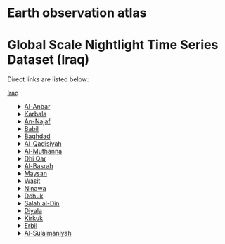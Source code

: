 # Earth observation atlas
 # Global Scale Nightlight Time Series Dataset (Iraq)
Direct links are listed below:

<a href="https://eoatlas-nightlight.s3.amazonaws.com/eoatlas-monthly-nightlight-00087.csv">Iraq</a>
<ul>
<details>
<summary><a href="https://eoatlas-nightlight.s3.amazonaws.com/eoatlas-monthly-nightlight-01513.csv">Al-Anbar</a></summary>
<ul>
<ol>
<li><a href="https://eoatlas-nightlight.s3.amazonaws.com/eoatlas-monthly-nightlight-27297.csv">Al-Falluja</a></li><li><a href="https://eoatlas-nightlight.s3.amazonaws.com/eoatlas-monthly-nightlight-27307.csv">Al-Kadhmiyah</a></li><li><a href="https://eoatlas-nightlight.s3.amazonaws.com/eoatlas-monthly-nightlight-27309.csv">Al-Kaim</a></li><li><a href="https://eoatlas-nightlight.s3.amazonaws.com/eoatlas-monthly-nightlight-27329.csv">Al-Ramadi</a></li><li><a href="https://eoatlas-nightlight.s3.amazonaws.com/eoatlas-monthly-nightlight-27333.csv">Al-Rutba</a></li><li><a href="https://eoatlas-nightlight.s3.amazonaws.com/eoatlas-monthly-nightlight-27346.csv">Ana</a></li><li><a href="https://eoatlas-nightlight.s3.amazonaws.com/eoatlas-monthly-nightlight-27360.csv">Haditha</a></li><li><a href="https://eoatlas-nightlight.s3.amazonaws.com/eoatlas-monthly-nightlight-27362.csv">Heet</a></li></ul>
</ol>
</details>
<details>
<summary><a href="https://eoatlas-nightlight.s3.amazonaws.com/eoatlas-monthly-nightlight-01514.csv">Karbala</a></summary>
<ul>
<ol>
<li><a href="https://eoatlas-nightlight.s3.amazonaws.com/eoatlas-monthly-nightlight-27288.csv">Ain Al-Tamur</a></li><li><a href="https://eoatlas-nightlight.s3.amazonaws.com/eoatlas-monthly-nightlight-27364.csv">Kerbela</a></li></ul>
</ol>
</details>
<details>
<summary><a href="https://eoatlas-nightlight.s3.amazonaws.com/eoatlas-monthly-nightlight-01515.csv">An-Najaf</a></summary>
<ul>
<ol>
<li><a href="https://eoatlas-nightlight.s3.amazonaws.com/eoatlas-monthly-nightlight-27313.csv">Al-Kufa</a></li><li><a href="https://eoatlas-nightlight.s3.amazonaws.com/eoatlas-monthly-nightlight-27319.csv">Al-Manathera</a></li><li><a href="https://eoatlas-nightlight.s3.amazonaws.com/eoatlas-monthly-nightlight-27325.csv">Al-Najaf</a></li></ul>
</ol>
</details>
<details>
<summary><a href="https://eoatlas-nightlight.s3.amazonaws.com/eoatlas-monthly-nightlight-01516.csv">Babil</a></summary>
<ul>
<ol>
<li><a href="https://eoatlas-nightlight.s3.amazonaws.com/eoatlas-monthly-nightlight-27302.csv">Al-Hashimiya</a></li><li><a href="https://eoatlas-nightlight.s3.amazonaws.com/eoatlas-monthly-nightlight-27305.csv">Al-Hilla</a></li><li><a href="https://eoatlas-nightlight.s3.amazonaws.com/eoatlas-monthly-nightlight-27306.csv">Al-Hindiya</a></li><li><a href="https://eoatlas-nightlight.s3.amazonaws.com/eoatlas-monthly-nightlight-27310.csv">Al-Karkh</a></li><li><a href="https://eoatlas-nightlight.s3.amazonaws.com/eoatlas-monthly-nightlight-27316.csv">Al-Mahaweel</a></li><li><a href="https://eoatlas-nightlight.s3.amazonaws.com/eoatlas-monthly-nightlight-27317.csv">Al-Mahmoudiya</a></li><li><a href="https://eoatlas-nightlight.s3.amazonaws.com/eoatlas-monthly-nightlight-27324.csv">Al-Mussyab</a></li></ul>
</ol>
</details>
<details>
<summary><a href="https://eoatlas-nightlight.s3.amazonaws.com/eoatlas-monthly-nightlight-01517.csv">Baghdad</a></summary>
<ul>
<ol>
<li><a href="https://eoatlas-nightlight.s3.amazonaws.com/eoatlas-monthly-nightlight-27289.csv">Al-Adhamiya</a></li><li><a href="https://eoatlas-nightlight.s3.amazonaws.com/eoatlas-monthly-nightlight-27331.csv">Al-Risafa</a></li><li><a href="https://eoatlas-nightlight.s3.amazonaws.com/eoatlas-monthly-nightlight-27342.csv">Al-Thawra</a></li></ul>
</ol>
</details>
<details>
<summary><a href="https://eoatlas-nightlight.s3.amazonaws.com/eoatlas-monthly-nightlight-01518.csv">Al-Qadisiyah</a></summary>
<ul>
<ol>
<li><a href="https://eoatlas-nightlight.s3.amazonaws.com/eoatlas-monthly-nightlight-27287.csv">Afaq</a></li><li><a href="https://eoatlas-nightlight.s3.amazonaws.com/eoatlas-monthly-nightlight-27296.csv">Al-Diwaniya</a></li><li><a href="https://eoatlas-nightlight.s3.amazonaws.com/eoatlas-monthly-nightlight-27301.csv">Al-Hamza</a></li><li><a href="https://eoatlas-nightlight.s3.amazonaws.com/eoatlas-monthly-nightlight-27336.csv">Al-Shamiya</a></li></ul>
</ol>
</details>
<details>
<summary><a href="https://eoatlas-nightlight.s3.amazonaws.com/eoatlas-monthly-nightlight-01519.csv">Al-Muthanna</a></summary>
<ul>
<ol>
<li><a href="https://eoatlas-nightlight.s3.amazonaws.com/eoatlas-monthly-nightlight-27312.csv">Al-Khidhir</a></li><li><a href="https://eoatlas-nightlight.s3.amazonaws.com/eoatlas-monthly-nightlight-27332.csv">Al-Rumaitha</a></li><li><a href="https://eoatlas-nightlight.s3.amazonaws.com/eoatlas-monthly-nightlight-27334.csv">Al-Salman</a></li><li><a href="https://eoatlas-nightlight.s3.amazonaws.com/eoatlas-monthly-nightlight-27335.csv">Al-Samawa</a></li></ul>
</ol>
</details>
<details>
<summary><a href="https://eoatlas-nightlight.s3.amazonaws.com/eoatlas-monthly-nightlight-01520.csv">Dhi Qar</a></summary>
<ul>
<ol>
<li><a href="https://eoatlas-nightlight.s3.amazonaws.com/eoatlas-monthly-nightlight-27294.csv">Al-Chibayish</a></li><li><a href="https://eoatlas-nightlight.s3.amazonaws.com/eoatlas-monthly-nightlight-27327.csv">Al-Nasiriya</a></li><li><a href="https://eoatlas-nightlight.s3.amazonaws.com/eoatlas-monthly-nightlight-27330.csv">Al-Rifai</a></li><li><a href="https://eoatlas-nightlight.s3.amazonaws.com/eoatlas-monthly-nightlight-27337.csv">Al-Shatra</a></li><li><a href="https://eoatlas-nightlight.s3.amazonaws.com/eoatlas-monthly-nightlight-27381.csv">Suq Al-Shoyokh</a></li></ul>
</ol>
</details>
<details>
<summary><a href="https://eoatlas-nightlight.s3.amazonaws.com/eoatlas-monthly-nightlight-01521.csv">Al-Basrah</a></summary>
<ul>
<ol>
<li><a href="https://eoatlas-nightlight.s3.amazonaws.com/eoatlas-monthly-nightlight-27286.csv">Abu Al-Khaseeb</a></li><li><a href="https://eoatlas-nightlight.s3.amazonaws.com/eoatlas-monthly-nightlight-27293.csv">Al-Basrah</a></li><li><a href="https://eoatlas-nightlight.s3.amazonaws.com/eoatlas-monthly-nightlight-27298.csv">Al-Faw</a></li><li><a href="https://eoatlas-nightlight.s3.amazonaws.com/eoatlas-monthly-nightlight-27321.csv">Al-Midaina</a></li><li><a href="https://eoatlas-nightlight.s3.amazonaws.com/eoatlas-monthly-nightlight-27328.csv">Al-Qurna</a></li><li><a href="https://eoatlas-nightlight.s3.amazonaws.com/eoatlas-monthly-nightlight-27344.csv">Al-Zubair</a></li><li><a href="https://eoatlas-nightlight.s3.amazonaws.com/eoatlas-monthly-nightlight-27378.csv">Shat Al-Arab</a></li></ul>
</ol>
</details>
<details>
<summary><a href="https://eoatlas-nightlight.s3.amazonaws.com/eoatlas-monthly-nightlight-01522.csv">Maysan</a></summary>
<ul>
<ol>
<li><a href="https://eoatlas-nightlight.s3.amazonaws.com/eoatlas-monthly-nightlight-27291.csv">Al-Amara</a></li><li><a href="https://eoatlas-nightlight.s3.amazonaws.com/eoatlas-monthly-nightlight-27308.csv">Al-Kahla</a></li><li><a href="https://eoatlas-nightlight.s3.amazonaws.com/eoatlas-monthly-nightlight-27318.csv">Al-Maimouna</a></li><li><a href="https://eoatlas-nightlight.s3.amazonaws.com/eoatlas-monthly-nightlight-27320.csv">Al-Mejar Al-Kabir</a></li><li><a href="https://eoatlas-nightlight.s3.amazonaws.com/eoatlas-monthly-nightlight-27345.csv">Ali Al-Gharbi</a></li><li><a href="https://eoatlas-nightlight.s3.amazonaws.com/eoatlas-monthly-nightlight-27372.csv">Qalat Saleh</a></li></ul>
</ol>
</details>
<details>
<summary><a href="https://eoatlas-nightlight.s3.amazonaws.com/eoatlas-monthly-nightlight-01523.csv">Wasit</a></summary>
<ul>
<ol>
<li><a href="https://eoatlas-nightlight.s3.amazonaws.com/eoatlas-monthly-nightlight-27299.csv">Al-Hai</a></li><li><a href="https://eoatlas-nightlight.s3.amazonaws.com/eoatlas-monthly-nightlight-27314.csv">Al-Kut</a></li><li><a href="https://eoatlas-nightlight.s3.amazonaws.com/eoatlas-monthly-nightlight-27326.csv">Al-Namaniya</a></li><li><a href="https://eoatlas-nightlight.s3.amazonaws.com/eoatlas-monthly-nightlight-27341.csv">Al-Suwaira</a></li><li><a href="https://eoatlas-nightlight.s3.amazonaws.com/eoatlas-monthly-nightlight-27348.csv">Badra</a></li></ul>
</ol>
</details>
<details>
<summary><a href="https://eoatlas-nightlight.s3.amazonaws.com/eoatlas-monthly-nightlight-01524.csv">Ninawa</a></summary>
<ul>
<ol>
<li><a href="https://eoatlas-nightlight.s3.amazonaws.com/eoatlas-monthly-nightlight-27292.csv">Al-Baaj</a></li><li><a href="https://eoatlas-nightlight.s3.amazonaws.com/eoatlas-monthly-nightlight-27300.csv">Al-Hamdaniya</a></li><li><a href="https://eoatlas-nightlight.s3.amazonaws.com/eoatlas-monthly-nightlight-27303.csv">Al-Hatra</a></li><li><a href="https://eoatlas-nightlight.s3.amazonaws.com/eoatlas-monthly-nightlight-27322.csv">Al-Mosul</a></li><li><a href="https://eoatlas-nightlight.s3.amazonaws.com/eoatlas-monthly-nightlight-27338.csv">Al-Shikhan</a></li><li><a href="https://eoatlas-nightlight.s3.amazonaws.com/eoatlas-monthly-nightlight-27347.csv">Aqra</a></li><li><a href="https://eoatlas-nightlight.s3.amazonaws.com/eoatlas-monthly-nightlight-27379.csv">Sinjar</a></li><li><a href="https://eoatlas-nightlight.s3.amazonaws.com/eoatlas-monthly-nightlight-27382.csv">Telafar</a></li><li><a href="https://eoatlas-nightlight.s3.amazonaws.com/eoatlas-monthly-nightlight-27384.csv">Tilkaef</a></li></ul>
</ol>
</details>
<details>
<summary><a href="https://eoatlas-nightlight.s3.amazonaws.com/eoatlas-monthly-nightlight-01525.csv">Dohuk</a></summary>
<ul>
<ol>
<li><a href="https://eoatlas-nightlight.s3.amazonaws.com/eoatlas-monthly-nightlight-27290.csv">Al-Amadiya</a></li><li><a href="https://eoatlas-nightlight.s3.amazonaws.com/eoatlas-monthly-nightlight-27358.csv">Duhok</a></li><li><a href="https://eoatlas-nightlight.s3.amazonaws.com/eoatlas-monthly-nightlight-27380.csv">Sumail</a></li><li><a href="https://eoatlas-nightlight.s3.amazonaws.com/eoatlas-monthly-nightlight-27386.csv">Zakho</a></li></ul>
</ol>
</details>
<details>
<summary><a href="https://eoatlas-nightlight.s3.amazonaws.com/eoatlas-monthly-nightlight-01526.csv">Salah al-Din</a></summary>
<ul>
<ol>
<li><a href="https://eoatlas-nightlight.s3.amazonaws.com/eoatlas-monthly-nightlight-27295.csv">Al-Daur</a></li><li><a href="https://eoatlas-nightlight.s3.amazonaws.com/eoatlas-monthly-nightlight-27339.csv">Al-Shirqat</a></li><li><a href="https://eoatlas-nightlight.s3.amazonaws.com/eoatlas-monthly-nightlight-27349.csv">Balad</a></li><li><a href="https://eoatlas-nightlight.s3.amazonaws.com/eoatlas-monthly-nightlight-27352.csv">Beygee</a></li><li><a href="https://eoatlas-nightlight.s3.amazonaws.com/eoatlas-monthly-nightlight-27375.csv">Samarra</a></li><li><a href="https://eoatlas-nightlight.s3.amazonaws.com/eoatlas-monthly-nightlight-27383.csv">Tikrit</a></li><li><a href="https://eoatlas-nightlight.s3.amazonaws.com/eoatlas-monthly-nightlight-27385.csv">Tooz Khurmato</a></li></ul>
</ol>
</details>
<details>
<summary><a href="https://eoatlas-nightlight.s3.amazonaws.com/eoatlas-monthly-nightlight-01527.csv">Diyala</a></summary>
<ul>
<ol>
<li><a href="https://eoatlas-nightlight.s3.amazonaws.com/eoatlas-monthly-nightlight-27311.csv">Al-Khalis</a></li><li><a href="https://eoatlas-nightlight.s3.amazonaws.com/eoatlas-monthly-nightlight-27315.csv">Al-Mada'in</a></li><li><a href="https://eoatlas-nightlight.s3.amazonaws.com/eoatlas-monthly-nightlight-27323.csv">Al-Muqdadiya</a></li><li><a href="https://eoatlas-nightlight.s3.amazonaws.com/eoatlas-monthly-nightlight-27350.csv">Baladruz</a></li><li><a href="https://eoatlas-nightlight.s3.amazonaws.com/eoatlas-monthly-nightlight-27351.csv">Baquba</a></li><li><a href="https://eoatlas-nightlight.s3.amazonaws.com/eoatlas-monthly-nightlight-27365.csv">Khanaqin</a></li><li><a href="https://eoatlas-nightlight.s3.amazonaws.com/eoatlas-monthly-nightlight-27366.csv">Kifri</a></li></ul>
</ol>
</details>
<details>
<summary><a href="https://eoatlas-nightlight.s3.amazonaws.com/eoatlas-monthly-nightlight-01528.csv">Kirkuk</a></summary>
<ul>
<ol>
<li><a href="https://eoatlas-nightlight.s3.amazonaws.com/eoatlas-monthly-nightlight-27304.csv">Al-Hawiga</a></li><li><a href="https://eoatlas-nightlight.s3.amazonaws.com/eoatlas-monthly-nightlight-27354.csv">Daquq</a></li><li><a href="https://eoatlas-nightlight.s3.amazonaws.com/eoatlas-monthly-nightlight-27356.csv">Dibis</a></li><li><a href="https://eoatlas-nightlight.s3.amazonaws.com/eoatlas-monthly-nightlight-27367.csv">Kirkuk</a></li></ul>
</ol>
</details>
<details>
<summary><a href="https://eoatlas-nightlight.s3.amazonaws.com/eoatlas-monthly-nightlight-01529.csv">Erbil</a></summary>
<ul>
<ol>
<li><a href="https://eoatlas-nightlight.s3.amazonaws.com/eoatlas-monthly-nightlight-27343.csv">Al-Zibar</a></li><li><a href="https://eoatlas-nightlight.s3.amazonaws.com/eoatlas-monthly-nightlight-27359.csv">Erbil</a></li><li><a href="https://eoatlas-nightlight.s3.amazonaws.com/eoatlas-monthly-nightlight-27368.csv">Koysinjaq</a></li><li><a href="https://eoatlas-nightlight.s3.amazonaws.com/eoatlas-monthly-nightlight-27369.csv">Makhmour</a></li><li><a href="https://eoatlas-nightlight.s3.amazonaws.com/eoatlas-monthly-nightlight-27374.csv">Rawanduz</a></li><li><a href="https://eoatlas-nightlight.s3.amazonaws.com/eoatlas-monthly-nightlight-27376.csv">Shaqlawa</a></li></ul>
</ol>
</details>
<details>
<summary><a href="https://eoatlas-nightlight.s3.amazonaws.com/eoatlas-monthly-nightlight-01530.csv">Al-Sulaimaniyah</a></summary>
<ul>
<ol>
<li><a href="https://eoatlas-nightlight.s3.amazonaws.com/eoatlas-monthly-nightlight-27340.csv">Al-Sulaymaniyah</a></li><li><a href="https://eoatlas-nightlight.s3.amazonaws.com/eoatlas-monthly-nightlight-27353.csv">Chamchamal</a></li><li><a href="https://eoatlas-nightlight.s3.amazonaws.com/eoatlas-monthly-nightlight-27355.csv">Derbendikhan</a></li><li><a href="https://eoatlas-nightlight.s3.amazonaws.com/eoatlas-monthly-nightlight-27357.csv">Dokan</a></li><li><a href="https://eoatlas-nightlight.s3.amazonaws.com/eoatlas-monthly-nightlight-27361.csv">Halabcha</a></li><li><a href="https://eoatlas-nightlight.s3.amazonaws.com/eoatlas-monthly-nightlight-27363.csv">Kalar</a></li><li><a href="https://eoatlas-nightlight.s3.amazonaws.com/eoatlas-monthly-nightlight-27370.csv">Panjwin</a></li><li><a href="https://eoatlas-nightlight.s3.amazonaws.com/eoatlas-monthly-nightlight-27371.csv">Pshdar</a></li><li><a href="https://eoatlas-nightlight.s3.amazonaws.com/eoatlas-monthly-nightlight-27373.csv">Rania</a></li><li><a href="https://eoatlas-nightlight.s3.amazonaws.com/eoatlas-monthly-nightlight-27377.csv">Sharbazher</a></li></ul>
</ol>
</details>
